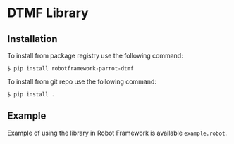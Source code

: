 # DTMF Library

## Installation

To install from package registry use the following command:

```
$ pip install robotframework-parrot-dtmf
```

To install from git repo use the following command:

```
$ pip install .
```
    
## Example

Example of using the library in Robot Framework is available `example.robot`.
